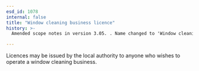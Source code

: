 ```yaml
---
esd_id: 1078
internal: false
title: "Window cleaning business licence"
history: >-
  Amended scope notes in version 3.05. . Name changed to 'Window cleaning business licence' in version 4.00.

---
```


Licences may be issued by the local authority to anyone who wishes to operate a window cleaning business.

